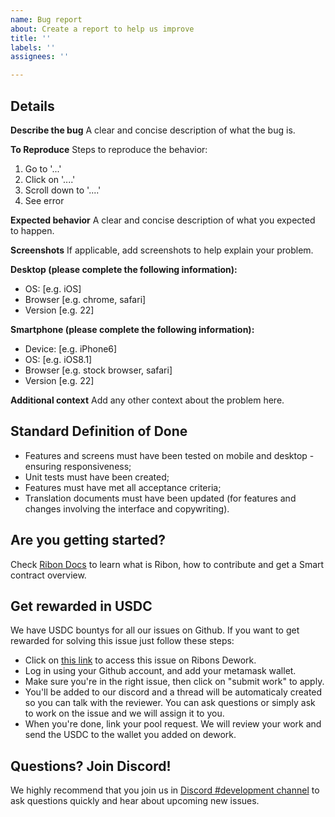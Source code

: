 ```yaml
---
name: Bug report
about: Create a report to help us improve
title: ''
labels: ''
assignees: ''

---
```


## Details
**Describe the bug**
A clear and concise description of what the bug is.

**To Reproduce**
Steps to reproduce the behavior:
1. Go to '...'
2. Click on '....'
3. Scroll down to '....'
4. See error

**Expected behavior**
A clear and concise description of what you expected to happen.

**Screenshots**
If applicable, add screenshots to help explain your problem.

**Desktop (please complete the following information):**
 - OS: [e.g. iOS]
 - Browser [e.g. chrome, safari]
 - Version [e.g. 22]

**Smartphone (please complete the following information):**
 - Device: [e.g. iPhone6]
 - OS: [e.g. iOS8.1]
 - Browser [e.g. stock browser, safari]
 - Version [e.g. 22]

**Additional context**
Add any other context about the problem here.

## Standard Definition of Done
* Features and screens must have been tested on mobile and desktop - ensuring responsiveness;
* Unit tests must have been created;
* Features must have met all acceptance criteria;
* Translation documents must have been updated (for features and changes involving the interface and copywriting).

## Are you getting started?
Check [Ribon Docs](https://ribondao.github.io/docs/) to learn what is Ribon, how to contribute and get a Smart contract overview.

## Get rewarded in USDC
We have USDC bountys for all our issues on Github. If you want to get rewarded for solving this issue just follow these steps:
- Click on [this link](https://app.dework.xyz/ribon/ribon-dao-english/overview) to access this issue on Ribons Dework.
- Log in using your Github account, and add your metamask wallet.
- Make sure you're in the right issue, then click on "submit work" to apply.
- You'll be added to our discord and a thread will be automaticaly created so you can talk with the reviewer. You can ask questions or simply ask to work on the issue and we will assign it to you.
- When you're done, link your pool request. We will review your work and send the USDC to the wallet you added on dework. 

## Questions? Join Discord!
We highly recommend that you join us in [Discord #development channel](https://discord.gg/APAKvaSuMN) to ask questions quickly and hear about upcoming new issues.
